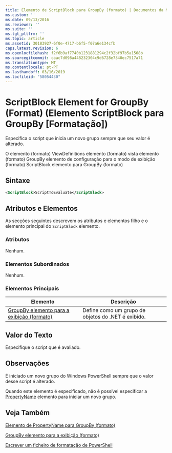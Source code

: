```yaml
---
title: Elemento de ScriptBlock para GroupBy (formato) | Documentos da Microsoft
ms.custom: ''
ms.date: 09/13/2016
ms.reviewer: ''
ms.suite: ''
ms.tgt_pltfrm: ''
ms.topic: article
ms.assetid: 30183927-6f0e-4717-b6f5-f07a6e134cfb
caps.latest.revision: 6
ms.openlocfilehash: f2f6b9af7740b1231881294c2f32bf97b5a1568b
ms.sourcegitcommit: caac7d098a448232304c9d6728e7340ec7517a71
ms.translationtype: MT
ms.contentlocale: pt-PT
ms.lasthandoff: 03/16/2019
ms.locfileid: "58054430"
---
```

# <a name="scriptblock-element-for-groupby-format"></a>ScriptBlock Element for GroupBy (Format) (Elemento ScriptBlock para GroupBy [Formatação])

Especifica o script que inicia um novo grupo sempre que seu valor é alterado.

O elemento (formato) ViewDefinitions elemento (formato) vista elemento (formato) GroupBy elemento de configuração para o modo de exibição (formato) ScriptBlock elemento para GroupBy (formato)

## <a name="syntax"></a>Sintaxe

```xml
<ScriptBlock>ScriptToEvaluate</ScriptBlock>
```

## <a name="attributes-and-elements"></a>Atributos e Elementos

As secções seguintes descrevem os atributos e elementos filho e o elemento principal do `ScriptBlock` elemento.

### <a name="attributes"></a>Atributos

Nenhum.

### <a name="child-elements"></a>Elementos Subordinados

Nenhum.

### <a name="parent-elements"></a>Elementos Principais

|Elemento|Descrição|
|-------------|-----------------|
|[GroupBy elemento para a exibição (formato)](./groupby-element-for-view-format.md)|Define como um grupo de objetos do .NET é exibido.|

## <a name="text-value"></a>Valor do Texto

Especifique o script que é avaliado.

## <a name="remarks"></a>Observações

É iniciado um novo grupo do Windows PowerShell sempre que o valor desse script é alterado.

Quando este elemento é especificado, não é possível especificar a [PropertyName](http://msdn.microsoft.com/en-us/396dede0-039a-4a87-a5ef-3ecabb729676) elemento para iniciar um novo grupo.

## <a name="see-also"></a>Veja Também

[Elemento de PropertyName para GroupBy (formato)](./propertyname-element-for-groupby-format.md)

[GroupBy elemento para a exibição (formato)](./groupby-element-for-view-format.md)

[Escrever um ficheiro de formatação de PowerShell](./writing-a-powershell-formatting-file.md)
